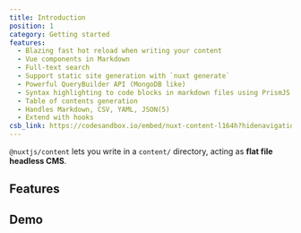 ```yaml
---
title: Introduction
position: 1
category: Getting started
features:
  - Blazing fast hot reload when writing your content
  - Vue components in Markdown
  - Full-text search
  - Support static site generation with `nuxt generate`
  - Powerful QueryBuilder API (MongoDB like)
  - Syntax highlighting to code blocks in markdown files using PrismJS.
  - Table of contents generation
  - Handles Markdown, CSV, YAML, JSON(5)
  - Extend with hooks
csb_link: https://codesandbox.io/embed/nuxt-content-l164h?hidenavigation=1&theme=dark
---
```


`@nuxtjs/content` lets you write in a `content/` directory, acting as **flat file headless CMS**.

## Features

<BaseList :items="features"></BaseList>

## Demo

<code-sandbox :src="csb_link"></code-sandbox>

